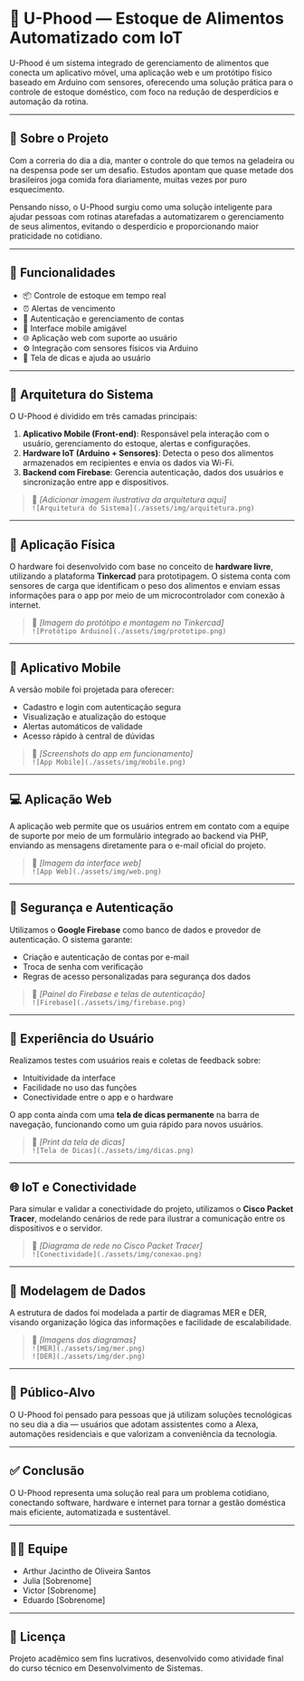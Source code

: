 # 🥦 U-Phood — Estoque de Alimentos Automatizado com IoT

U-Phood é um sistema integrado de gerenciamento de alimentos que conecta um aplicativo móvel, uma aplicação web e um protótipo físico baseado em Arduino com sensores, oferecendo uma solução prática para o controle de estoque doméstico, com foco na redução de desperdícios e automação da rotina.

---

## 📖 Sobre o Projeto

Com a correria do dia a dia, manter o controle do que temos na geladeira ou na despensa pode ser um desafio. Estudos apontam que quase metade dos brasileiros joga comida fora diariamente, muitas vezes por puro esquecimento.

Pensando nisso, o U-Phood surgiu como uma solução inteligente para ajudar pessoas com rotinas atarefadas a automatizarem o gerenciamento de seus alimentos, evitando o desperdício e proporcionando maior praticidade no cotidiano.

---

## 🎯 Funcionalidades

- 📦 Controle de estoque em tempo real
- ⏰ Alertas de vencimento
- 🔐 Autenticação e gerenciamento de contas
- 📱 Interface mobile amigável
- 🌐 Aplicação web com suporte ao usuário
- ⚙️ Integração com sensores físicos via Arduino
- 🧠 Tela de dicas e ajuda ao usuário

---

## 🧩 Arquitetura do Sistema

O U-Phood é dividido em três camadas principais:

1. **Aplicativo Mobile (Front-end)**: Responsável pela interação com o usuário, gerenciamento do estoque, alertas e configurações.
2. **Hardware IoT (Arduino + Sensores)**: Detecta o peso dos alimentos armazenados em recipientes e envia os dados via Wi-Fi.
3. **Backend com Firebase**: Gerencia autenticação, dados dos usuários e sincronização entre app e dispositivos.

> 📸 _[Adicionar imagem ilustrativa da arquitetura aqui]_  
> `![Arquitetura do Sistema](./assets/img/arquitetura.png)`

---

## 🔌 Aplicação Física

O hardware foi desenvolvido com base no conceito de **hardware livre**, utilizando a plataforma **Tinkercad** para prototipagem. O sistema conta com sensores de carga que identificam o peso dos alimentos e enviam essas informações para o app por meio de um microcontrolador com conexão à internet.

> 📸 _[Imagem do protótipo e montagem no Tinkercad]_  
> `![Protótipo Arduino](./assets/img/prototipo.png)`

---

## 📱 Aplicativo Mobile

A versão mobile foi projetada para oferecer:

- Cadastro e login com autenticação segura
- Visualização e atualização do estoque
- Alertas automáticos de validade
- Acesso rápido à central de dúvidas

> 📸 _[Screenshots do app em funcionamento]_  
> `![App Mobile](./assets/img/mobile.png)`

---

## 💻 Aplicação Web

A aplicação web permite que os usuários entrem em contato com a equipe de suporte por meio de um formulário integrado ao backend via PHP, enviando as mensagens diretamente para o e-mail oficial do projeto.

> 📸 _[Imagem da interface web]_  
> `![App Web](./assets/img/web.png)`

---

## 🔐 Segurança e Autenticação

Utilizamos o **Google Firebase** como banco de dados e provedor de autenticação. O sistema garante:

- Criação e autenticação de contas por e-mail
- Troca de senha com verificação
- Regras de acesso personalizadas para segurança dos dados

> 📸 _[Painel do Firebase e telas de autenticação]_  
> `![Firebase](./assets/img/firebase.png)`

---

## 🧠 Experiência do Usuário

Realizamos testes com usuários reais e coletas de feedback sobre:

- Intuitividade da interface
- Facilidade no uso das funções
- Conectividade entre o app e o hardware

O app conta ainda com uma **tela de dicas permanente** na barra de navegação, funcionando como um guia rápido para novos usuários.

> 📸 _[Print da tela de dicas]_  
> `![Tela de Dicas](./assets/img/dicas.png)`

---

## 🌐 IoT e Conectividade

Para simular e validar a conectividade do projeto, utilizamos o **Cisco Packet Tracer**, modelando cenários de rede para ilustrar a comunicação entre os dispositivos e o servidor.

> 📸 _[Diagrama de rede no Cisco Packet Tracer]_  
> `![Conectividade](./assets/img/conexao.png)`

---

## 🧮 Modelagem de Dados

A estrutura de dados foi modelada a partir de diagramas MER e DER, visando organização lógica das informações e facilidade de escalabilidade.

> 📸 _[Imagens dos diagramas]_  
> `![MER](./assets/img/mer.png)`  
> `![DER](./assets/img/der.png)`

---

## 👥 Público-Alvo

O U-Phood foi pensado para pessoas que já utilizam soluções tecnológicas no seu dia a dia — usuários que adotam assistentes como a Alexa, automações residenciais e que valorizam a conveniência da tecnologia.

---

## ✅ Conclusão

O U-Phood representa uma solução real para um problema cotidiano, conectando software, hardware e internet para tornar a gestão doméstica mais eficiente, automatizada e sustentável.

---

## 👨‍💻 Equipe

- Arthur Jacintho de Oliveira Santos  
- Julia [Sobrenome]  
- Victor [Sobrenome]  
- Eduardo [Sobrenome]

---

## 📄 Licença

Projeto acadêmico sem fins lucrativos, desenvolvido como atividade final do curso técnico em Desenvolvimento de Sistemas.

